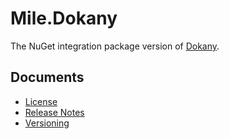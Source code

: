 ﻿# Mile.Dokany

The NuGet integration package version of [Dokany].

[Dokany]: https://github.com/dokan-dev/dokany

## Documents

- [License](License.md)
- [Release Notes](ReleaseNotes.md)
- [Versioning](Versioning.md)

